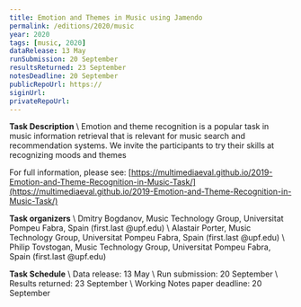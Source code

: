 ```yaml
---
title: Emotion and Themes in Music using Jamendo
permalink: /editions/2020/music
year: 2020
tags: [music, 2020]
dataRelease: 13 May
runSubmission: 20 September
resultsReturned: 23 September
notesDeadline: 20 September
publicRepoUrl: https://
siginUrl:
privateRepoUrl:
---
```


**Task Description** \\
Emotion and theme recognition is a popular task in music information retrieval that is relevant for music search and recommendation systems. We invite the participants to try their skills at recognizing moods and themes

For full information, please see: [https://multimediaeval.github.io/2019-Emotion-and-Theme-Recognition-in-Music-Task/](https://multimediaeval.github.io/2019-Emotion-and-Theme-Recognition-in-Music-Task/)

**Task organizers** \\
Dmitry Bogdanov, Music Technology Group, Universitat Pompeu Fabra, Spain (first.last @upf.edu) \\
Alastair Porter, Music Technology Group, Universitat Pompeu Fabra, Spain (first.last @upf.edu) \\
Philip Tovstogan, Music Technology Group, Universitat Pompeu Fabra, Spain (first.last @upf.edu)

**Task Schedule** \\
Data release: 13 May \\
Run submission: 20 September \\
Results returned: 23 September \\
Working Notes paper deadline: 20 September
